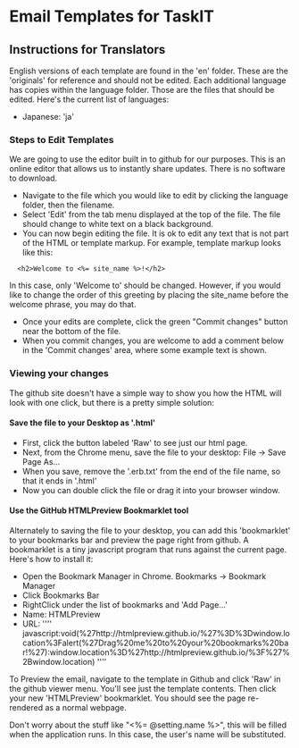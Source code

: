 # Email Templates for TaskIT

## Instructions for Translators

English versions of each template are found in the 'en' folder. These are the 'originals' for reference and should not be edited. Each additional language has copies within the language folder. Those are the files that should be edited. Here's the current list of languages:

* Japanese: 'ja'

### Steps to Edit Templates

We are going to use the editor built in to github for our purposes. This is an online editor that allows us to instantly share updates. There is no software to download.

* Navigate to the file which you would like to edit by clicking the language folder, then the filename.
* Select 'Edit' from the tab menu displayed at the top of the file. The file should change to white text on a black background.
* You can now begin editing the file. It is ok to edit any text that is not part of the HTML or template markup. For example, template markup looks like this:

````erb
  <h2>Welcome to <%= site_name %>!</h2>
````

  In this case, only 'Welcome to' should be changed. However, if you would like to change the order of this greeting by placing the site_name before the welcome phrase, you may do that.

* Once your edits are complete, click the green "Commit changes" button near the bottom of the file.
* When you commit changes, you are welcome to add a comment below in the 'Commit changes' area, where some example text is shown.

### Viewing your changes

The github site doesn't have a simple way to show you how the HTML will look with one click, but there is a pretty simple solution:

#### Save the file to your Desktop as '.html'

* First, click the button labeled 'Raw' to see just our html page.
* Next, from the Chrome menu, save the file to your desktop: File -> Save Page As...
* When you save, remove the '.erb.txt' from the end of the file name, so that it ends in '.html'
* Now you can double click the file or drag it into your browser window.

#### Use the GitHub HTMLPreview Bookmarklet tool

Alternately to saving the file to your desktop, you can add this 'bookmarklet' to your bookmarks bar and preview the page right from github. A bookmarklet is a tiny javascript program that runs against the current page. Here's how to install it:

* Open the Bookmark Manager in Chrome. Bookmarks -> Bookmark Manager
* Click Bookmarks Bar
* RightClick under the list of bookmarks and 'Add Page...'
* Name: HTMLPreview
* URL:
''''
 javascript:void(%27http://htmlpreview.github.io/%27%3D%3Dwindow.location%3Falert(%27Drag%20me%20to%20your%20bookmarks%20bar!%27):window.location%3D%27http://htmlpreview.github.io/%3F%27%2Bwindow.location)
''''

To Preview the email, navigate to the template in Github and click 'Raw' in the github viewer menu. You'll see just the template contents. Then click your new 'HTMLPreview' bookmarklet. You should see the page re-rendered as a normal webpage.

Don't worry about the stuff like "<%= @setting.name %>", this will be filled when the application runs. In this case, the user's name will be substituted.